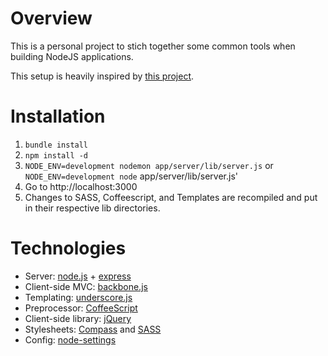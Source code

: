 # Overview

This is a personal project to stich together some common tools when building NodeJS applications. 

This setup is heavily inspired by [this project](https://github.com/brikis98/node-backbone-skeleton). 

# Installation

1. `bundle install`
1. `npm install -d`
1. `NODE_ENV=development nodemon app/server/lib/server.js` or `NODE_ENV=development node` app/server/lib/server.js'
1. Go to http://localhost:3000
1. Changes to SASS, Coffeescript, and Templates are recompiled and put in their respective lib directories.

# Technologies

* Server: [node.js](http://nodejs.org/) + [express](http://expressjs.com/)
* Client-side MVC: [backbone.js](http://documentcloud.github.com/backbone/)
* Templating: [underscore.js](http://documentcloud.github.com/underscore/)
* Preprocessor: [CoffeeScript](http://jashkenas.github.com/coffee-script)
* Client-side library: [jQuery](http://jquery.com/)
* Stylesheets: [Compass](http://compass-style.org/) and [SASS](http://sass-lang.com/)
* Config: [node-settings](https://github.com/mgutz/node-settings)



